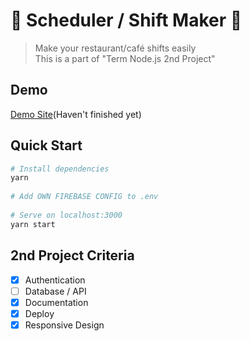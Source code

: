 # 📅 Scheduler / Shift Maker 📅
  
> Make your restaurant/café shifts easily  
> This is a part of "Term Node.js 2nd Project"
  
  
  
## Demo
[Demo Site](https://react-scheduler-yoni.firebaseapp.com/)(Haven't finished yet)
  
  
  
## Quick Start
  
``` sh
# Install dependencies
yarn
  
# Add OWN FIREBASE CONFIG to .env  
    
# Serve on localhost:3000
yarn start  
```
  
  
  
## 2nd Project Criteria
  
- [x] Authentication
- [ ] Database / API
- [x] Documentation
- [x] Deploy
- [x] Responsive Design
